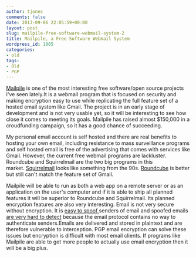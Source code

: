 ```yaml
---
author: tjones
comments: false
date: 2013-09-06 22:05:59+00:00
layout: post
slug: mailpile-free-software-webmail-system-2
title: Mailpile, a Free Software Webmail System
wordpress_id: 1005
categories:
- old
tags:
- Old
- PGP
---
```


[Mailpile](http://www.mailpile.is/) is one of the most interesting free software/open source projects I've seen lately.It is a webmail program that is focused on security and making encryption easy to use while replicating the full feature set of a hosted email system like Gmail. The project is in an early stage of development and is not very usable yet, so it will be interesting to see how close it comes to meeting its goals. Mailpile has raised almost $150,000 in a croudfunding campaign, so it has a good chance of succeeding.



<!-- more -->



My personal email account is self hosted and there are real benefits to hosting your own email, including resistance to mass surveillance programs and self hosted email is free of the advertising that comes with services like Gmail. However, the current free webmail programs are lackluster. Roundcube and Squirrelmail are the two big programs in this market. [Squirrelmail](http://squirrelmail.org/) looks like something from the 90s. [Roundcube](http://roundcube.net/) is better but still can't match the feature set of Gmail.





Mailpile will be able to run as both a web app on a remote server or as an application on the user's computer and if it is able to ship all planned features it will be superior to Roundcube and Squirrelmail. Its planned encryption features are also very interesting. Email is not very secure without encryption. It is [ea](http://www.anonymailer.net/)[sy to spoof ](http://www.anonymailer.net/)senders of email and spoofed emails [are very hard to detect](http://stackoverflow.com/questions/1847402/how-to-verify-email-sender-address-is-not-spoofed) because the email protocol contains no way to authenticate senders.Emails are delivered and stored in plaintext and are therefore vulnerable to interception. PGP email encryption can solve these issues but encryption is difficult with most email clients. If programs like Mailpile are able to get more people to actually use email encryption then it will be a big plus.
